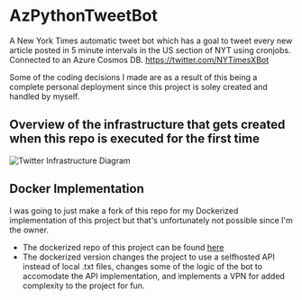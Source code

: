 # AzPythonTweetBot
A New York Times automatic tweet bot which has a goal to tweet every new article posted in 5 minute intervals in the US section of NYT using cronjobs. Connected to an Azure Cosmos DB. https://twitter.com/NYTimesXBot

Some of the coding decisions I made are as a result of this being a complete personal deployment since this project is soley created and handled by myself.


## Overview of the infrastructure that gets created when this repo is executed for the first time 

![Twitter Infrastructure Diagram](https://github.com/user-attachments/assets/fda00ff5-1b9e-45e7-8bb3-9622ae301581)



## Docker Implementation
I was going to just make a fork of this repo for my Dockerized implementation of this project but that's unfortunately not possible since I'm the owner.
- The dockerized repo of this project can be found [here](https://github.com/AllenShap/Dockerized-AzPythonTweetBot)
- The dockerized version changes the project to use a selfhosted API instead of local .txt files, changes some of the logic of the bot to accomodate the API implementation, and implements a VPN for added complexity to the project for fun.
